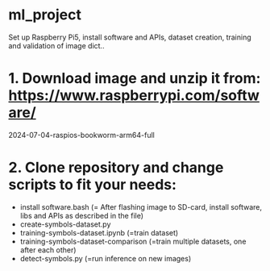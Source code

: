 # ml_project
Set up Raspberry Pi5, install software and APIs, dataset creation, training and validation of image dict..

# 1. Download image and unzip it from: https://www.raspberrypi.com/software/
2024-07-04-raspios-bookworm-arm64-full

# 2. Clone repository and change scripts to fit your needs:
- install software.bash (= After flashing image to SD-card, install software, libs and APIs as described in the file)
- create-symbols-dataset.py
- training-symbols-dataset.ipynb (=train dataset)
- training-symbols-dataset-comparison (=train multiple datasets, one after each other)
- detect-symbols.py (=run inference on new images)
